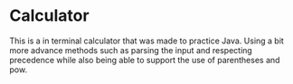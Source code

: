 # Calculator
This is a in terminal calculator that was made to practice Java. Using a bit more advance methods such as parsing the input and respecting precedence while also being able to support the use of parentheses and pow.
